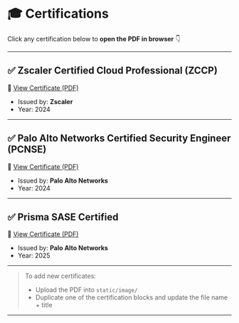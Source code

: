 
# 🎓 Certifications

Click any certification below to **open the PDF in browser** 👇

---

## ✅ Zscaler Certified Cloud Professional (ZCCP)

📄 [View Certificate (PDF)](static/images/Ritesh2025_CortexFoundation.pdf)

- Issued by: **Zscaler**
- Year: 2024

---

## ✅ Palo Alto Networks Certified Security Engineer (PCNSE)

📄 [View Certificate (PDF)](/image/pcnse.pdf)

- Issued by: **Palo Alto Networks**
- Year: 2024

---

## ✅ Prisma SASE Certified

📄 [View Certificate (PDF)](/image/prisma.pdf)

- Issued by: **Palo Alto Networks**
- Year: 2025

---

> To add new certificates:
> - Upload the PDF into `static/image/`
> - Duplicate one of the certification blocks and update the file name + title

---
